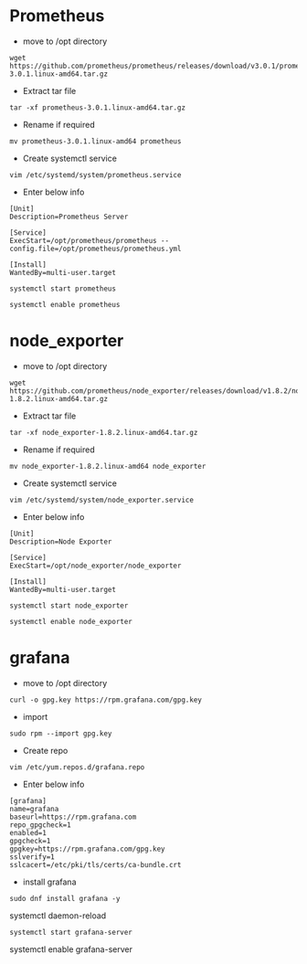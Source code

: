 # Prometheus

* move to /opt directory
```
wget https://github.com/prometheus/prometheus/releases/download/v3.0.1/prometheus-3.0.1.linux-amd64.tar.gz
```

* Extract tar file
```
tar -xf prometheus-3.0.1.linux-amd64.tar.gz
```

* Rename if required

```
mv prometheus-3.0.1.linux-amd64 prometheus
```

* Create systemctl service
```
vim /etc/systemd/system/prometheus.service
```

* Enter below info
```
[Unit]
Description=Prometheus Server

[Service]
ExecStart=/opt/prometheus/prometheus --config.file=/opt/prometheus/prometheus.yml

[Install]
WantedBy=multi-user.target
```

```
systemctl start prometheus
```
```
systemctl enable prometheus
````

# node_exporter

* move to /opt directory
```
wget https://github.com/prometheus/node_exporter/releases/download/v1.8.2/node_exporter-1.8.2.linux-amd64.tar.gz
```

* Extract tar file
```
tar -xf node_exporter-1.8.2.linux-amd64.tar.gz
```

* Rename if required
```
mv node_exporter-1.8.2.linux-amd64 node_exporter
```

* Create systemctl service
```
vim /etc/systemd/system/node_exporter.service
```

* Enter below info
```
[Unit]
Description=Node Exporter

[Service]
ExecStart=/opt/node_exporter/node_exporter

[Install]
WantedBy=multi-user.target
```

```
systemctl start node_exporter
```
```
systemctl enable node_exporter
```

# grafana

* move to /opt directory
```
curl -o gpg.key https://rpm.grafana.com/gpg.key
```

* import 
```
sudo rpm --import gpg.key
```

* Create repo
```
vim /etc/yum.repos.d/grafana.repo
```

* Enter below info
```
[grafana]
name=grafana
baseurl=https://rpm.grafana.com
repo_gpgcheck=1
enabled=1
gpgcheck=1
gpgkey=https://rpm.grafana.com/gpg.key
sslverify=1
sslcacert=/etc/pki/tls/certs/ca-bundle.crt
```
* install grafana
```
sudo dnf install grafana -y
```
 systemctl daemon-reload
```
systemctl start grafana-server
```
systemctl enable  grafana-server










